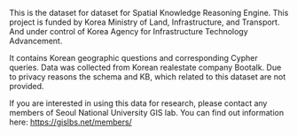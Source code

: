 This is the dataset for dataset for Spatial Knowledge Reasoning Engine.
This project is funded by Korea Ministry of Land, Infrastructure, and Transport. 
And under control of Korea Agency for Infrastructure Technology Advancement.

It contains Korean geographic questions and corresponding Cypher queries.
Data was collected from Korean realestate company Bootalk.
Due to privacy reasons the schema and KB, which related to this dataset are not provided.

If you are interested in using this data for research, please contact any members of Seoul National University GIS lab.
You can find out information here: https://gislbs.net/members/

